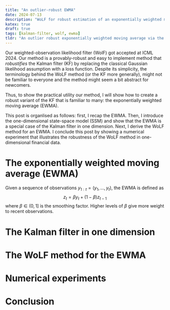 ```yaml
---
title: "An outlier-robust EWMA"
date: 2024-07-13
description: "WoLF for robust estimation of an exponentially weighted moving average."
katex: true
draft: true
tags: [kalman-filter, wolf, ewma]
tldr: "An outlier robust exponentially weighted moving average via the WoLF method."
---
```


Our weighted-observation likelihood filter (WolF) got accepted at ICML 2024.
Our method is a provably-robust and easy to implement method that *robustifies* the Kalman filter (KF)
by replacing the classical Gaussian likelihood assumption with a loss function.
Despite its simplicity, the terminology behind the WoLF method (or the KF more generally), might not be familiar to everyone
and the method might seem a bit abstract for newcomers.

Thus, to show the practical utility our method,
I will show how to create a robust variant of the KF that is familiar to many: the exponentially weighted moving average (EWMA).

This post is organlised as follows:
first, I recap the EWMA.
Then, I introduce the one-dimensional state-space model (SSM) and show that the EWMA is a special case of the Kalman filter in one dimension.
Next, I derive the WoLF method for an EWMA.
I conclude this post by showing a numerical experiment that illustrates the robustness of the WoLF method in one-dimensional financial data.

# The exponentially weighted moving average (EWMA)
Given a sequence of observations $y_{1:t} = (y_1, \ldots, y_t)$, the EWMA is defined as
$$
z_t = \beta y_t + (1-\beta) z_{t-1}
$$
where $\beta \in (0,1]$ is the smoothing factor.
Higher levels of $\beta$ give more weight to recent observations.

# The Kalman filter in one dimension

# The WoLF method for the EWMA

# Numerical experiments

# Conclusion